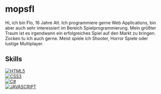 # mopsfl

Hi, ich bin Flo, <cdr>16</cdr> Jahre Alt. Ich programmiere gerne Web Applications, bin aber auch sehr interessiert im Bereich Spielprogrammierung.
Mein größter Traum ist es irgendwann ein erfolgreiches Spiel auf den Markt zu bringen.
Zocken tu ich auch gerne. Meist spiele ich Shooter, Horror Spiele oder lustige Multiplayer.


## Skills
[![HTML5](https://img.shields.io/badge/HTML5-E34F26?style=for-the-badge&logo=html5&logoColor=white)](https://github.com/mopsfl?tab=repositories&language=html)</br>
[![CSS3](https://img.shields.io/badge/CSS3-1572B6?style=for-the-badge&logo=css3&logoColor=white)](https://github.com/mopsfl?tab=repositories&language=css)</br>
[![C#](https://img.shields.io/badge/C%23-239120?style=for-the-badge&logo=c-sharp&logoColor=white)](https://github.com/mopsfl)</br>
[![JAVASCRIPT](https://img.shields.io/badge/JavaScript-323330?style=for-the-badge&logo=javascript&logoColor=F7DF1E)](https://github.com/mopsfl?tab=repositories&language=javascript)</br>
